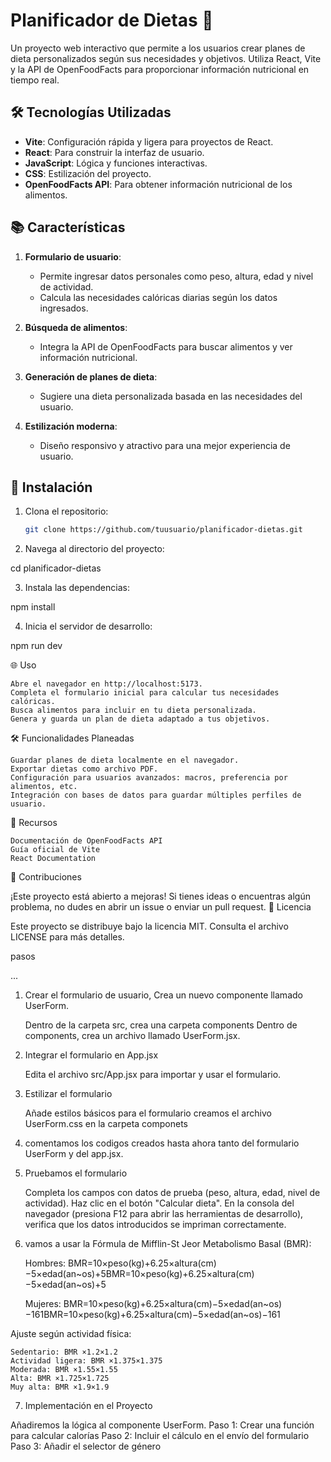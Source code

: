 # Planificador de Dietas 🥗

Un proyecto web interactivo que permite a los usuarios crear planes de dieta personalizados según sus necesidades y objetivos. Utiliza React, Vite y la API de OpenFoodFacts para proporcionar información nutricional en tiempo real.

## 🛠️ Tecnologías Utilizadas

- **Vite**: Configuración rápida y ligera para proyectos de React.
- **React**: Para construir la interfaz de usuario.
- **JavaScript**: Lógica y funciones interactivas.
- **CSS**: Estilización del proyecto.
- **OpenFoodFacts API**: Para obtener información nutricional de los alimentos.

## 📚 Características

1. **Formulario de usuario**:
   - Permite ingresar datos personales como peso, altura, edad y nivel de actividad.
   - Calcula las necesidades calóricas diarias según los datos ingresados.

2. **Búsqueda de alimentos**:
   - Integra la API de OpenFoodFacts para buscar alimentos y ver información nutricional.

3. **Generación de planes de dieta**:
   - Sugiere una dieta personalizada basada en las necesidades del usuario.

4. **Estilización moderna**:
   - Diseño responsivo y atractivo para una mejor experiencia de usuario.

## 🚀 Instalación

1. Clona el repositorio:
   ```bash
   git clone https://github.com/tuusuario/planificador-dietas.git

2. Navega al directorio del proyecto:

cd planificador-dietas

3. Instala las dependencias:

npm install

4. Inicia el servidor de desarrollo:

npm run dev

🌐 Uso

    Abre el navegador en http://localhost:5173.
    Completa el formulario inicial para calcular tus necesidades calóricas.
    Busca alimentos para incluir en tu dieta personalizada.
    Genera y guarda un plan de dieta adaptado a tus objetivos.

🛠️ Funcionalidades Planeadas

    Guardar planes de dieta localmente en el navegador.
    Exportar dietas como archivo PDF.
    Configuración para usuarios avanzados: macros, preferencia por alimentos, etc.
    Integración con bases de datos para guardar múltiples perfiles de usuario.

📖 Recursos

    Documentación de OpenFoodFacts API
    Guía oficial de Vite
    React Documentation

📌 Contribuciones

¡Este proyecto está abierto a mejoras! Si tienes ideas o encuentras algún problema, no dudes en abrir un issue o enviar un pull request.
📜 Licencia

Este proyecto se distribuye bajo la licencia MIT. Consulta el archivo LICENSE para más detalles.


pasos 


...

1. Crear el formulario de usuario, Crea un nuevo componente llamado UserForm.

    Dentro de la carpeta src, crea una carpeta components 
    Dentro de components, crea un archivo llamado UserForm.jsx.

2. Integrar el formulario en App.jsx

    Edita el archivo src/App.jsx para importar y usar el formulario.

3. Estilizar el formulario

    Añade estilos básicos para el formulario creamos el archivo UserForm.css en la carpeta componets

4. comentamos los codigos creados hasta ahora tanto del formulario UserForm y del app.jsx.

5. Pruebamos el formulario

    Completa los campos con datos de prueba (peso, altura, edad, nivel de actividad).
    Haz clic en el botón "Calcular dieta".
    En la consola del navegador (presiona F12 para abrir las herramientas de desarrollo), verifica que los datos introducidos se impriman correctamente.

6. vamos a usar la Fórmula de Mifflin-St Jeor
Metabolismo Basal (BMR):

    Hombres:
    BMR=10×peso(kg)+6.25×altura(cm)−5×edad(an~os)+5BMR=10×peso(kg)+6.25×altura(cm)−5×edad(an~os)+5

    Mujeres:
    BMR=10×peso(kg)+6.25×altura(cm)−5×edad(an~os)−161BMR=10×peso(kg)+6.25×altura(cm)−5×edad(an~os)−161

Ajuste según actividad física:

    Sedentario: BMR ×1.2×1.2
    Actividad ligera: BMR ×1.375×1.375
    Moderada: BMR ×1.55×1.55
    Alta: BMR ×1.725×1.725
    Muy alta: BMR ×1.9×1.9

7. Implementación en el Proyecto

Añadiremos la lógica al componente UserForm.
Paso 1: Crear una función para calcular calorías
Paso 2: Incluir el cálculo en el envío del formulario
Paso 3: Añadir el selector de género